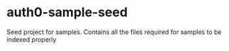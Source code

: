 # auth0-sample-seed
Seed project for samples. Contains all the files required for samples to be indexed properly
